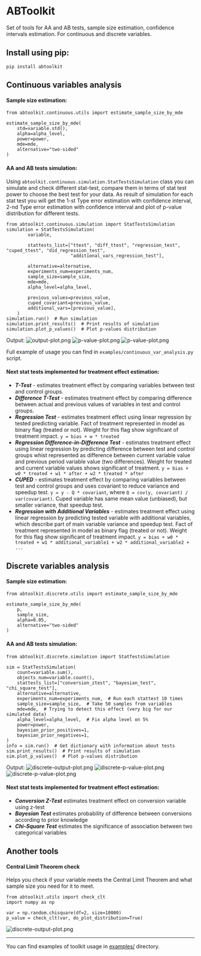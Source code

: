 # ABToolkit
Set of tools for AA and AB tests, sample size estimation, confidence intervals estimation. 
For continuous and discrete variables.

## Install using pip:
```pip install abtoolkit```

## Continuous variables analysis
#### Sample size estimation:
```
from abtoolkit.continuous.utils import estimate_sample_size_by_mde

estimate_sample_size_by_mde(
    std=variable.std(),
    alpha=alpha_level, 
    power=power, 
    mde=mde,
    alternative="two-sided"
)
```

#### AA and AB tests simulation:
Using ```abtoolkit.continuous.simulation.StatTestsSimulation``` class you can simulate and check different stat-test, 
compare them in terms of stat test power to choose the best test for your data. As result of simulation for each 
stat test you will get the 1-st Type error estimation with confidence interval, 2-nd Type error estimation with 
confidence interval and plot of p-value distribution for different tests.

```
from abtoolkit.continuous.simulation import StatTestsSimulation
simulation = StatTestsSimulation(
        variable,
        
        stattests_list=["ttest", "diff_ttest", "regression_test", "cuped_ttest", "did_regression_test",
                        "additional_vars_regression_test"],
                        
        alternative=alternative,
        experiments_num=experiments_num,
        sample_size=sample_size,
        mde=mde,
        alpha_level=alpha_level,

        previous_values=previous_value,
        cuped_covariant=previous_value,
        additional_vars=[previous_value],
    )
simulation.run()  # Run simulation
simulation.print_results()  # Print results of simulation
simulation.plot_p_values()  # Plot p-values distribution
```
Output:
![output-plot.png](https://raw.githubusercontent.com/nikitosl/abtoolkit/master/static%2Foutput-plot.png)
![p-value-plot.png](https://raw.githubusercontent.com/nikitosl/abtoolkit/master/static%2Fp-value-plot.png)
![p-value-plot.png](https://raw.githubusercontent.com/nikitosl/abtoolkit/master/static%2Fp-value-aa-plot.png)

Full example of usage you can find in ```examples/continuous_var_analysis.py``` script.

#### Next stat tests implemented for treatment effect estimation:
- ***T-Test*** - estimates treatment effect by comparing variables between test and control groups.
- ***Difference T-Test*** - estimates treatment effect by comparing difference between actual and previous values 
of variables in test and control groups.
- ***Regression Test*** - estimates treatment effect using linear regression by tested predicting variable. 
Fact of treatment represented in model as binary flag (treated or not). Weight for this flag show significant 
of treatment impact.
```y = bias + w * treated```
- ***Regression Difference-in-Difference Test*** - estimates treatment effect using linear regression by predicting
difference between test and control groups whist represented as difference between current variable value and 
previous period variable value (two differences). Weight for treated and current variable values shows 
significant of treatment. ```y = bias + w0 * treated + w1 * after + w2 * treated * after```
- ***CUPED*** - estimates treatment effect by comparing variables between test and control groups and uses covariant 
to reduce variance and speedup test. ```y = y - Q * covariant```, where ```Q = cov(y, covariant) / var(covariant)```. 
Cuped variable has same mean value (unbiased), but smaller variance, that speedup test.
- ***Regression with Additional Variables*** - estimates treatment effect using linear regression by predicting 
tested variable with additional variables, which describe part of main variable variance and speedup test. 
Fact of treatment represented in model as binary flag (treated or not). Weight for this flag show significant 
of treatment impact.
```y = bias + w0 * treated + w1 * additional_variable1 + w2 * additional_variable2 + ...```


## Discrete variables analysis
#### Sample size estimation:
```
from abtoolkit.discrete.utils import estimate_sample_size_by_mde

estimate_sample_size_by_mde(
    p, 
    sample_size, 
    alpha=0.05,
    alternative="two-sided"
)
```
#### AA and AB tests simulation:
```
from abtoolkit.discrete.simulation import StatTestsSimulation

sim = StatTestsSimulation(
    count=variable.sum(),
    objects_num=variable.count(),
    stattests_list=["conversion_ztest", "bayesian_test", "chi_square_test"],
    alternative=alternative,
    experiments_num=experiments_num,  # Run each stattest 10 times
    sample_size=sample_size,  # Take 50 samples from variables
    mde=mde,  # Trying to detect this effect (very big for our simulated data)
    alpha_level=alpha_level,  # Fix alpha level on 5%
    power=power,
    bayesian_prior_positives=1,
    bayesian_prior_negatives=1,
)
info = sim.run()  # Get dictionary with information about tests
sim.print_results()  # Print results of simulation
sim.plot_p_values()  # Plot p-values distribution
```
Output:
![discrete-output-plot.png](https://raw.githubusercontent.com/nikitosl/abtoolkit/master/static%2Fdiscrete-output-plot.png)
![discrete-p-value-plot.png](https://raw.githubusercontent.com/nikitosl/abtoolkit/master/static%2Fdiscrete-p-value-plot.png)
![discrete-p-value-plot.png](https://raw.githubusercontent.com/nikitosl/abtoolkit/master/static%2Fdiscrete-p-value-aa-plot.png)

#### Next stat tests implemented for treatment effect estimation:
- ***Conversion Z-Test*** estimates treatment effect on conversion variable using z-test
- ***Bayesian Test*** estimates probability of difference between conversions according to prior knowledge
- ***Chi-Square Test*** estimates the significance of association between two categorical variables

## Another tools
#### Central Limit Theorem check
Helps you check if your variable meets the Central Limit Theorem and what sample size you need for it to meet.
```
from abtoolkit.utils import check_clt
import numpy as np

var = np.random.chisquare(df=2, size=10000)
p_value = check_clt(var, do_plot_distribution=True)
```
![discrete-output-plot.png](https://raw.githubusercontent.com/nikitosl/abtoolkit/master/static%2Fclt.png)

---
You can find examples of toolkit usage in [examples/](https://github.com/nikitosl/abtoolkit/tree/master/examples) directory.